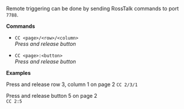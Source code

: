 Remote triggering can be done by sending RossTalk commands to port `7788`.

**Commands**

- `CC <page>/<row>/<column>`  
  _Press and release button_

- `CC <page>:<button>`  
  _Press and release button_

**Examples**

Press and release row 3, column 1 on page 2
`CC 2/3/1`

Press and release button 5 on page 2  
`CC 2:5`
